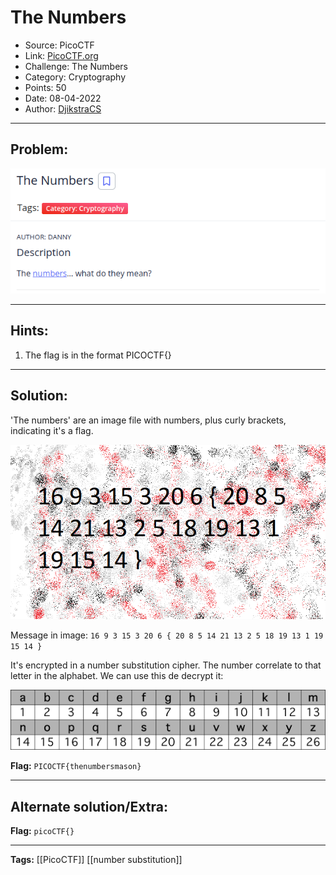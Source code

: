 # The Numbers
* Source: PicoCTF
* Link: [PicoCTF.org](https://picoctf.org/)
* Challenge: The Numbers
* Category: Cryptography
* Points: 50
* Date: 08-04-2022
* Author: [DjikstraCS](https://github.com/DjikstraCS)

---
## Problem:
![](./attachments/Pasted%20image%2020220408194305.png)

---
## Hints:
1. The flag is in the format PICOCTF{}

---
## Solution:
'The numbers' are an image file with numbers, plus curly brackets, indicating it's a flag.

![](./attachments/Pasted%20image%2020220408194931.png)

Message in image: `16 9 3 15 3 20 6 { 20 8 5 14 21 13 2 5 18 19 13 1 19 15 14 }`

It's encrypted in a number substitution cipher. The number correlate to that letter in the alphabet. We can use this de decrypt it:

![](./attachments/Pasted%20image%2020220408200051.png)

**Flag:** `PICOCTF{thenumbersmason}`

---
## Alternate solution/Extra:


**Flag:** `picoCTF{}`

---
**Tags:** [[PicoCTF]] [[number substitution]]